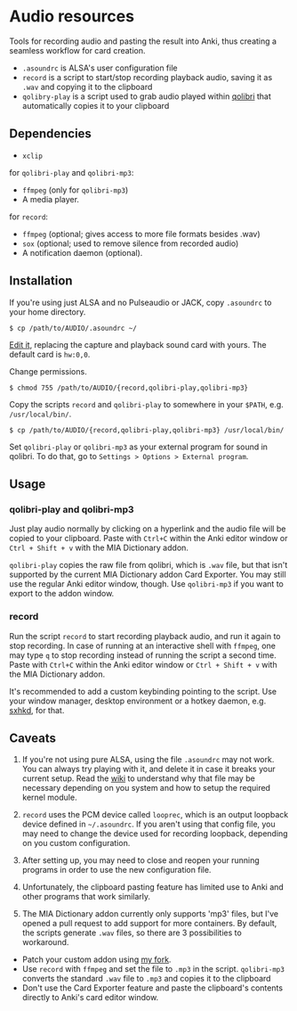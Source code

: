 # Audio resources

Tools for recording audio and pasting the result into Anki, thus creating a
seamless workflow for card creation.

- `.asoundrc` is ALSA's user configuration file
- `record` is a script to start/stop recording playback audio, saving it as
  `.wav` and copying it to the clipboard
- `qolibry-play` is a script used to grab audio played within
  [qolibri](https://github.com/ludios/qolibri) that automatically copies it to
your clipboard

## Dependencies

- `xclip`

for `qolibri-play` and `qolibri-mp3`:
- `ffmpeg` (only for `qolibri-mp3`)
- A media player.

for `record`:
- `ffmpeg` (optional; gives access to more file formats besides .wav)
- `sox` (optional; used to remove silence from recorded audio)
- A notification daemon (optional). 

## Installation

If you're using just ALSA and no Pulseaudio or JACK, copy `.asoundrc` to your
home directory.  

```$ cp /path/to/AUDIO/.asoundrc ~/```

[Edit
it](https://github.com/edulim/Linux-MIA/wiki/Audio-system-setup#setting-up-alsa),
replacing the capture and playback sound card with yours. The default card is
`hw:0,0`.

Change permissions.

```$ chmod 755 /path/to/AUDIO/{record,qolibri-play,qolibri-mp3}```

Copy the scripts `record` and `qolibri-play` to somewhere in your `$PATH`, e.g.
`/usr/local/bin/`.  

```$ cp /path/to/AUDIO/{record,qolibri-play,qolibri-mp3} /usr/local/bin/```

Set `qolibri-play` or `qolibri-mp3` as your external program for sound in qolibri. To do that, go
to `Settings > Options > External program`.

## Usage

### qolibri-play and qolibri-mp3

Just play audio normally by clicking on a hyperlink and the audio file will be
copied to your clipboard. Paste with `Ctrl+C` within the Anki editor window or
`Ctrl + Shift + v` with the MIA Dictionary addon.

`qolibri-play` copies the raw file from qolibri, which is `.wav` file, but that
isn't supported by the current MIA Dictionary addon Card Exporter. You may still
use the regular Anki editor window, though. Use `qolibri-mp3` if you want to
export to the addon window.

### record

Run the script `record` to start recording playback audio, and run it again to
stop recording. In case of running at an interactive shell with `ffmpeg`, one
may type `q` to stop recording instead of running the script a second time.
Paste with `Ctrl+C` within the Anki editor window or `Ctrl + Shift + v` with the
MIA Dictionary addon.

It's recommended to add a custom keybinding pointing to the script. Use your
window manager, desktop environment or a hotkey daemon, e.g.
[sxhkd](https://github.com/baskerville/sxhkd), for that.

## Caveats

1. If you're not using pure ALSA, using the file `.asoundrc` may not work. You
can always try playing with it, and delete it in case it breaks your current
setup. Read the
[wiki](https://github.com/edulim/Linux-MIA/wiki/Audio-system-setup) to
understand why that file may be necessary depending on you system and how to
setup the required kernel module.

2. `record` uses the PCM device called `looprec`, which is an output loopback
device defined in `~/.asoundrc`. If you aren't using that config file, you may
need to change the device used for recording loopback, depending on you custom
configuration.

3. After setting up, you may need to close and reopen your running programs in
order to use the new configuration file.

4. Unfortunately, the clipboard pasting feature has limited use to Anki and
other programs that work similarly.

5. The MIA Dictionary addon currently only supports 'mp3' files, but I've opened
   a pull request to add support for more containers. By default, the scripts
generate `.wav` files, so there are 3 possibilities to workaround.

-  Patch your custom addon using [my fork](https://github.com/edulim/MIA-Dictionary-Addon).
-  Use `record` with `ffmpeg` and set the file to `.mp3` in the script.
`qolibri-mp3` converts the standard `.wav` file to `.mp3` and copies it to the
clipboard
-  Don't use the Card Exporter feature and paste the clipboard's contents
directly to Anki's card editor window.
